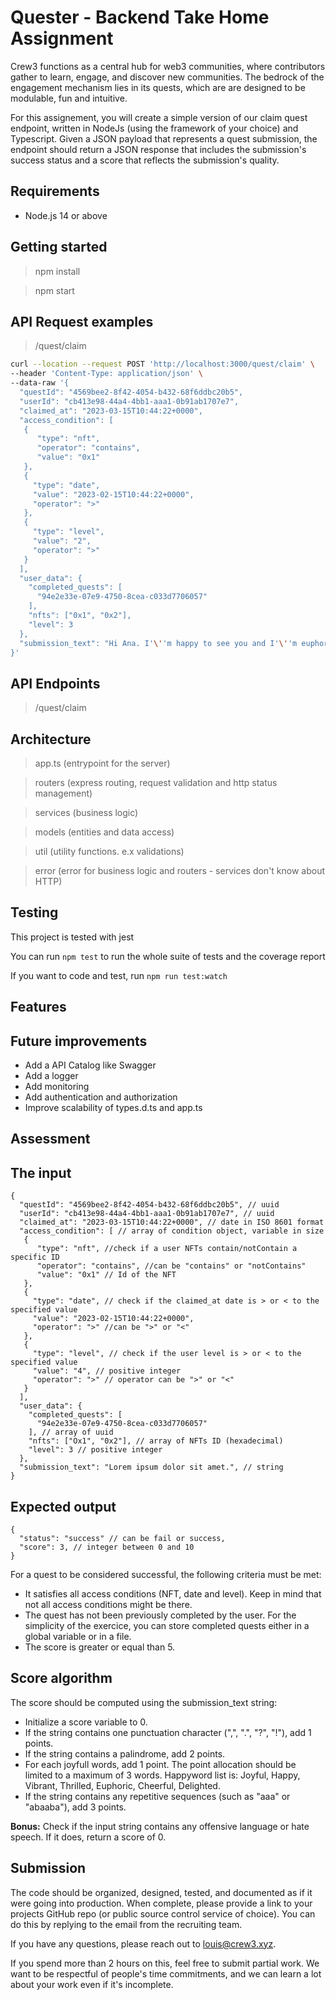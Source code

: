 # Quester - Backend Take Home Assignment

Crew3 functions as a central hub for web3 communities, where contributors gather to learn, engage, and discover new communities. The bedrock of the engagement mechanism lies in its quests, which are are designed to be modulable, fun and intuitive.

For this assignement, you will create a simple version of our claim quest endpoint, written in NodeJs (using the framework of your choice) and Typescript. Given a JSON payload that represents a quest submission, the endpoint should return a JSON response that includes the submission's success status and a score that reflects the submission's quality. 

## Requirements

* Node.js 14 or above

## Getting started

> npm install

> npm start

## API Request examples

> /quest/claim

```bash
curl --location --request POST 'http://localhost:3000/quest/claim' \
--header 'Content-Type: application/json' \
--data-raw '{
  "questId": "4569bee2-8f42-4054-b432-68f6ddbc20b5", 
  "userId": "cb413e98-44a4-4bb1-aaa1-0b91ab1707e7", 
  "claimed_at": "2023-03-15T10:44:22+0000", 
  "access_condition": [ 
   {
      "type": "nft",
      "operator": "contains",
      "value": "0x1"
   },
   {
     "type": "date",
     "value": "2023-02-15T10:44:22+0000",
     "operator": ">"
   },
   {
     "type": "level",
     "value": "2",
     "operator": ">"
   }
  ],
  "user_data": {
    "completed_quests": [
      "94e2e33e-07e9-4750-8cea-c033d7706057"
    ],
    "nfts": ["0x1", "0x2"],
    "level": 3
  },
  "submission_text": "Hi Ana. I'\''m happy to see you and I'\''m euphoric"
}'

```

## API Endpoints

> /quest/claim

## Architecture

> app.ts (entrypoint for the server)

> routers (express routing, request validation and http status management)

> services (business logic)

> models (entities and data access)

> util (utility functions. e.x validations)

> error (error for business logic and routers - services don't know about HTTP)

## Testing

This project is tested with jest

You can run `npm test` to run the whole suite of tests and the coverage report

If you want to code and test, run `npm run test:watch`

## Features

## Future improvements

* Add a API Catalog like Swagger
* Add a logger
* Add monitoring
* Add authentication and authorization
* Improve scalability of types.d.ts and app.ts

## Assessment

## The input
```jsonc
{
  "questId": "4569bee2-8f42-4054-b432-68f6ddbc20b5", // uuid
  "userId": "cb413e98-44a4-4bb1-aaa1-0b91ab1707e7", // uuid
  "claimed_at": "2023-03-15T10:44:22+0000", // date in ISO 8601 format
  "access_condition": [ // array of condition object, variable in size
   {
      "type": "nft", //check if a user NFTs contain/notContain a specific ID
      "operator": "contains", //can be "contains" or "notContains"
      "value": "0x1" // Id of the NFT
   },
   {
     "type": "date", // check if the claimed_at date is > or < to the specified value
     "value": "2023-02-15T10:44:22+0000",
     "operator": ">" //can be ">" or "<"
   },
   {
     "type": "level", // check if the user level is > or < to the specified value
     "value": "4", // positive integer
     "operator": ">" // operator can be ">" or "<"
   }
  ],
  "user_data": {
    "completed_quests": [
      "94e2e33e-07e9-4750-8cea-c033d7706057"
    ], // array of uuid
    "nfts": ["Ox1", "0x2"], // array of NFTs ID (hexadecimal)
    "level": 3 // positive integer
  },
  "submission_text": "Lorem ipsum dolor sit amet.", // string
}
```
## Expected output
```jsonc
{
  "status": "success" // can be fail or success,
  "score": 3, // integer between 0 and 10
}
```
For a quest to be considered successful, the following criteria must be met:
- It satisfies all access conditions (NFT, date and level). Keep in mind that not all access conditions might be there.
- The quest has not been previously completed by the user. For the simplicity of the exercice, you can store completed quests either in a global variable or in a file.
- The score is greater or equal than 5.

## Score algorithm
The score should be computed using the submission_text string:
- Initialize a score variable to 0.
- If the string contains one punctuation character (",", ".", "?", "!"), add 1 points.
- If the string contains a palindrome, add 2 points.
- For each joyfull words, add 1 point. The point allocation should be limited to a maximum of 3 words. Happyword list is: Joyful, Happy, Vibrant, Thrilled, Euphoric, Cheerful, Delighted.
- If the string contains any repetitive sequences (such as "aaa" or "abaaba"), add 3 points.

**Bonus:** Check if the input string contains any offensive language or hate speech. If it does, return a score of 0.

## Submission
The code should be organized, designed, tested, and documented as if it were going into production.
When complete, please provide a link to your projects GitHub repo (or public source control service of choice).
You can do this by replying to the email from the recruiting team.

If you have any questions, please reach out to louis@crew3.xyz.

If you spend more than 2 hours on this, feel free to submit partial work. We want to be respectful of people's time commitments, and we can learn a lot about your work even if it's incomplete.

